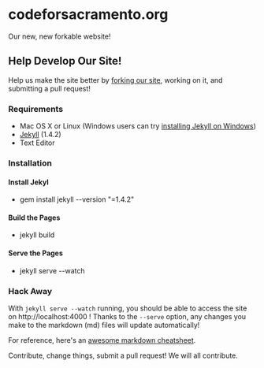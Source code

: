 codeforsacramento.org
=====================

Our new, new forkable website!

Help Develop Our Site!
-----------------------

Help us make the site better by [forking our site](https://help.github.com/articles/fork-a-repo/), working on it, and submitting a pull request!

### Requirements
* Mac OS X or Linux (Windows users can try [installing Jekyll on Windows](http://jekyllrb.com/docs/windows/))
* [Jekyll](http://jekyllrb.com) (1.4.2)
* Text Editor

### Installation

#### Install Jekyl
* gem install jekyll --version "=1.4.2"

#### Build the Pages
* jekyll build

#### Serve the Pages
* jekyll serve --watch

### Hack Away

With `jekyll serve --watch` running, you should be able to access the site on http://localhost:4000 ! Thanks to the `--serve` option, any changes you make to the markdown (md) files will update automatically! 

For reference, here's an [awesome markdown cheatsheet](https://github.com/adam-p/markdown-here/wiki/Markdown-Cheatsheet).

Contribute, change things, submit a pull request! We will all contribute. 
